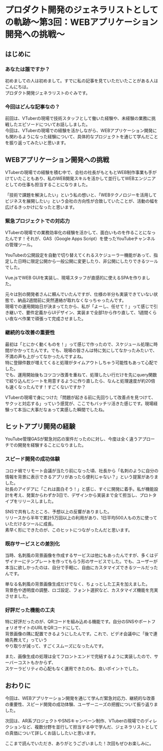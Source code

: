 # プロダクト開発のジェネラリストとしての軌跡〜第3回：WEBアプリケーション開発への挑戦〜

## はじめに

### あなたは誰ですか？

初めましての人は初めまして。すでに私の記事を見ていただいたことがある人はこんにちは。  
プロダクト開発ジェネラリストのぐみです。

### 今回はどんな記事なの？

前回は、VTuberの現場で技術スタッフとして働いた経験や、未経験の業務に挑戦したエピソードについてお話ししました。  
今回は、VTuberの現場での経験を活かしながら、WEBアプリケーション開発にも関わるようになった経験について、具体的なプロジェクトを通じて学んだことを振り返ってみたいと思います。

## WEBアプリケーション開発への挑戦

VTuberの現場での経験を積む中で、会社の社長がもともとWEB制作事業も手がけていたこともあり、私のWEB開発スキルを活かして並行してWEBエンジニアとしての仕事も担当することになりました。

「技術で課題を解決したい」という私の想いと、「WEBテクノロジーを活用してビジネスを展開したい」という会社の方向性が合致していたことが、活動の幅を広げるきっかけになったと思います。

### 緊急プロジェクトでの対応力

VTuberの現場での業務効率化の経験を活かして、面白いものを作ることになったんです！それが、GAS（Google Apps Script）を使ったYouTubeチャンネルの管理ツール。

YouTubeの公開設定を自動で切り替えてくれるスケジューラー機能があって、指定した日時に限定公開から一般公開に変更したり、非公開にしたりできるツールでした。

Vue.jsでWEB GUIを実装し、現場スタッフが直感的に使えるSPAを作りました。

元々は別の開発者さんに頼んでいたんですが、仕様の半分も実装できていない状態で、納品2週間前に突然連絡が取れなくなっちゃったんです。  
現場での運用開始日が決まってたから、私が「よーし、任せて！」って感じで引き継いで、要件定義からUIデザイン、実装まで全部1から作り直して、1週間くらい夜なべ作業で頑張って完成させました。

### 継続的な改善の重要性

最初は「とにかく動くものを！」って感じで作ったので、スケジュール処理に時間がかかってたんです。でも、現場の皆さんは特に気にしてなかったみたいで、不満の声も上がってなかったんですよね。  
特に登録件数が増えてくると処理がタイムアウトしちゃう可能性もあって心配でした。  
でも、運用開始後もコツコツ改善を重ねて、処理したい行だけを先にquery関数で絞り込んだシートを用意するように作り直したら、なんと処理速度が約20倍も速くなったんです！すごくないですか？

VTuberの現場で身につけた「問題が起きる前に先回りして改善点を見つけて、サクッと対応する」っていう感覚が、ここでもバッチリ活きた感じです。現場経験って本当に大事だなぁって実感した瞬間でしたね。

## ヒットアプリ開発の経験

YouTube管理GASが緊急対応の案件だったのに対し、今度は全く違うアプローチでの開発を経験することになりました。

### スピード開発の成功体験

コロナ禍でリモート会議が当たり前になった頃、社長から「名刺のように自分の情報を背景に表示できるアプリがあったら便利じゃない？」という提案がありました。  
社長のアイデアに「これは面白そう！」と感じ、すぐに開発に着手。私が機能設計を考え、発案からわずか3日で、デザインから実装まで全て担当し、プロトタイプをリリースしました。

SNSで共有したところ、予想以上の反響がありました。  
リリースから半年で累計5万回以上の利用があり、1日平均500人もの方に使っていただけるツールに成長。  
素早く形にできたのが、このヒットにつながったんだと思います。

### 既存サービスとの差別化

当時、名刺風の背景画像を作成するサービスは他にもあったんですが、多くはデザイナーにテンプレートを作ってもらう形のサービスでした。でも、ユーザーが本当に欲しかったのは、自分で手軽に、自由にカスタマイズできるツールだったんです。

単なる名刺風の背景画像生成だけでなく、ちょっとした工夫を加えました。  
背景色や透明度の調整、ロゴ設定、フォント選択など、カスタマイズ機能を充実させました。

### 好評だった機能の工夫

特に好評だったのが、QRコードを組み込める機能です。自分のSNSやポートフォリオサイトのURLをQRコードにして、  
背景画像の隅に配置できるようにしたんです。これで、ビデオ会議中に「後で連絡先教えて」っていう  
やり取りが減って、すごくスムーズになったんです。

また、画像生成の処理は全てフロントエンドで完結するように実装したので、サーバーコストもかからず、  
スケーラビリティの心配もなく運用できたのも、良いポイントでした。

## おわりに

今回は、WEBアプリケーション開発を通じて学んだ緊急対応力、継続的な改善の重要性、スピード開発の成功体験、ユーザーニーズの把握について振り返りました。

次回は、AR系プロジェクトやSNSキャンペーン制作、VTuberの現場でのディレクションなど、複数分野を並行して担当する中で学んだ、ジェネラリストとしての真価について詳しくお話ししたいと思います。

ここまで読んでいただき、ありがとうございました！次回もぜひお楽しみに。
